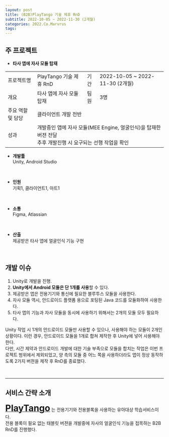 ```yaml
---
layout: post
title: (B2B)PlayTango 기술 제휴 RnD
subtitle: 2022-10-05 ~ 2022-11-30 (2개월)
categories: 2022.Co.Marvrus
tags: 
---
```


## 주 프로젝트
- **타사 앱에 자사 모듈 탑재**  
<table>
  <tr>
    <td>프로젝트명</td>
    <td>PlayTango 기술 제휴 RnD</td>
    <td>기간</td>
    <td>2022-10-05 ~ 2022-11-30 (2개월)</td>
  </tr>
  <tr>
    <td>개요</td>
    <td>타사 앱에 자사 모듈 탑재</td>
    <td>팀원</td>
    <td>3명</td>
  </tr>
  <tr>
    <td>주요 역할 및 담당</td>
    <td colspan="3">클라이언트 개발 전반</td>
  </tr>
  <tr>
    <td>성과</td>
    <td colspan="3">
    개발중인 앱에 자사 모듈(MEE Engine, 얼굴인식)을 탑재한 버젼 전달<br>
    추후 개발진행 시 요구되는 선행 작업을 확인
    </td>
  </tr>
</table>

- **개발툴**  
  Unity, Android Studio
<br>

- **인원**  
  기획1, 클라이언트1, 아트1
<br>

- **소통**  
Figma, Atlassian
<br>

- **산출**  
  제공받은 타사 앱에 얼굴인식 기능 구현
<br>

## 개발 이슈  
1. Unity로 개발을 진행.  
2. **Unity에서 Android 모듈은 단 1개를 사용**할 수 있다.  
3. 제공받은 앱은 전용기기와 통신에 필요한 블루투스 모듈을 사용한다.  
4. 자사 모듈 역시, 안드로이드 플랫폼 용으로 포팅된 Java 코드를 모듈화하여 사용한다.  
5. 타사 앱의 기능과 자사 모듈을 동시에 사용하기 위해서는 2개의 모듈 모두 필요하다.  

Unity 작업 시 1개의 안드로이드 모듈만 사용할 수 있으나, 사용해야 하는 모듈이 2개인 상황이다. 이런 경우, 안드로이드 모듈을 1개로 합쳐 제작한 후 Unity에 넣어 사용해야 한다.<br>
다만, 시간 제약과 안드로이드 개발에 대한 기술 부족으로 모듈을 합치는 작업은 이번 프로젝트 범위에서 제외되었고, 양 측의 모듈 중 어느 쪽을 사용하더라도 앱이 정상 동작하도록 2가지 버젼을 제작 후 RnD를 종료했다.
<br>

<p><br></p>

<hr>

## 서비스 간략 소개  
<a href="https://playtango.co.kr/" target="_blank"><span style="font-size:2em; font-weight:bold;">PlayTango</span></a> 는 전용기기와 전용블록을 사용하는 유아대상 학습서비스이다.  
전용 블록이 필요 없는 태블릿 버젼을 개발중에 자사의 얼굴인식 기능을 접목하는 B2B RnD를 진행했다.

<p><br></p>